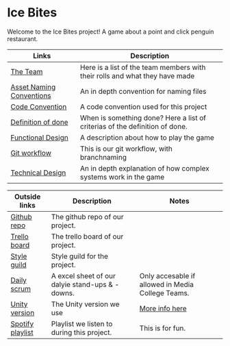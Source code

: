 # Ice Bites
Welcome to the Ice Bites project! A game about a point and click penguin restaurant.

| Links | Description |
| ---------|----------|
| [The Team](https://github.com/Team-Swamp/IceBites/wiki/The-Team) | Here is a list of the team members with their rolls and what they have made |
| [Asset Naming Conventions](https://github.com/Team-Swamp/IceBites/wiki/Asset-Naming-Conventions) | An in depth convention for naming files |
| [Code Convention](https://github.com/Team-Swamp/IceBites/wiki/Code-convention) | A code convention used for this project |
| [Definition of done](https://github.com/Team-Swamp/IceBites/wiki/Definition-of-done) | When is something done? Here a list of criterias of the definition of done. |
| [Functional Design](https://github.com/Team-Swamp/IceBites/wiki/Functional-Design) | A description about how to play the game |
| [Git workflow](https://github.com/Team-Swamp/IceBites/wiki/Git-workflow) | This is our git workflow, with branchnaming |
| [Technical Design](https://github.com/Team-Swamp/IceBites/wiki/Technical-Design) | An in depth explanation of how complex systems work in the game |

| Outside links| Description | Notes |
| ---------|----------|----------|
| [Github repo](https://github.com/Team-Swamp/IceBites) | The github repo of our project. |  |
| [Trello board](https://trello.com/b/KQocHShR/IceBites) | The trello board of our project. |  |
| [Style guild](https://miro.com/app/board/uXjVNuSanqo=/) | Style guild for the project. |  |
| [Daily scrum](https://mediacollegeamsterdam.sharepoint.com/:x:/r/teams/SDGAexamen20232024-Team02/_layouts/15/Doc.aspx?sourcedoc=%7BA7C005CB-CD2F-4A1F-9420-CC62A3D0A425%7D&file=Werk_Bestand.xlsx&action=default&mobileredirect=true) | A excel sheet of our dalyie stand-ups & -downs. | Only accesable if allowed in Media College Teams. |
| [Unity version](https://unity.com/releases/editor/whats-new/2021.3.18) | The Unity version we use | [More info here](https://github.com/Team-Swamp/IceBites/wiki/Software-in-use#unity) |
| [Spotify playlist](https://open.spotify.com/playlist/7cMNBDvHyAgNNINpjQO9JO?si=151a42cdadcc40eb) | Playlist we listen to during this project. | This is for fun. |
